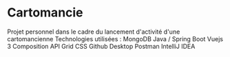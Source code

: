 # Cartomancie
Projet personnel dans le cadre du lancement d'activité d'une cartomancienne
Technologies utilisées :
MongoDB
Java / Spring Boot
Vuejs 3 Composition API
Grid CSS
Github Desktop
Postman
IntelliJ IDEA
